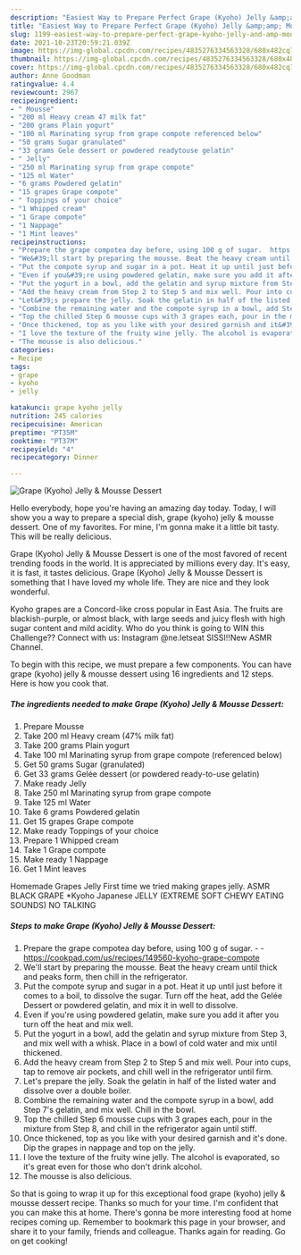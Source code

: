 ```yaml
---
description: "Easiest Way to Prepare Perfect Grape (Kyoho) Jelly &amp;amp; Mousse Dessert"
title: "Easiest Way to Prepare Perfect Grape (Kyoho) Jelly &amp;amp; Mousse Dessert"
slug: 1199-easiest-way-to-prepare-perfect-grape-kyoho-jelly-and-amp-mousse-dessert
date: 2021-10-23T20:59:21.039Z
image: https://img-global.cpcdn.com/recipes/4835276334563328/680x482cq70/grape-kyoho-jelly-mousse-dessert-recipe-main-photo.jpg
thumbnail: https://img-global.cpcdn.com/recipes/4835276334563328/680x482cq70/grape-kyoho-jelly-mousse-dessert-recipe-main-photo.jpg
cover: https://img-global.cpcdn.com/recipes/4835276334563328/680x482cq70/grape-kyoho-jelly-mousse-dessert-recipe-main-photo.jpg
author: Anne Goodman
ratingvalue: 4.4
reviewcount: 2967
recipeingredient:
- " Mousse"
- "200 ml Heavy cream 47 milk fat"
- "200 grams Plain yogurt"
- "100 ml Marinating syrup from grape compote referenced below"
- "50 grams Sugar granulated"
- "33 grams Gele dessert or powdered readytouse gelatin"
- " Jelly"
- "250 ml Marinating syrup from grape compote"
- "125 ml Water"
- "6 grams Powdered gelatin"
- "15 grapes Grape compote"
- " Toppings of your choice"
- "1 Whipped cream"
- "1 Grape compote"
- "1 Nappage"
- "1 Mint leaves"
recipeinstructions:
- "Prepare the grape compotea day before, using 100 g of sugar.  https://cookpad.com/us/recipes/149560-kyoho-grape-compote"
- "We&#39;ll start by preparing the mousse. Beat the heavy cream until thick and peaks form, then chill in the refrigerator."
- "Put the compote syrup and sugar in a pot. Heat it up until just before it comes to a boil, to dissolve the sugar. Turn off the heat, add the Gelée Dessert or powdered gelatin, and mix it in well to dissolve."
- "Even if you&#39;re using powdered gelatin, make sure you add it after you turn off the heat and mix well."
- "Put the yogurt in a bowl, add the gelatin and syrup mixture from Step 3, and mix well with a whisk. Place in a bowl of cold water and mix until thickened."
- "Add the heavy cream from Step 2 to Step 5 and mix well. Pour into cups, tap to remove air pockets, and chill well in the refrigerator until firm."
- "Let&#39;s prepare the jelly. Soak the gelatin in half of the listed water and dissolve over a double boiler."
- "Combine the remaining water and the compote syrup in a bowl, add Step 7&#39;s gelatin, and mix well. Chill in the bowl."
- "Top the chilled Step 6 mousse cups with 3 grapes each, pour in the mixture from Step 8, and chill in the refrigerator again until stiff."
- "Once thickened, top as you like with your desired garnish and it&#39;s done. Dip the grapes in nappage and top on the jelly."
- "I love the texture of the fruity wine jelly. The alcohol is evaporated, so it&#39;s great even for those who don&#39;t drink alcohol."
- "The mousse is also delicious."
categories:
- Recipe
tags:
- grape
- kyoho
- jelly

katakunci: grape kyoho jelly 
nutrition: 245 calories
recipecuisine: American
preptime: "PT35M"
cooktime: "PT37M"
recipeyield: "4"
recipecategory: Dinner

---
```



![Grape (Kyoho) Jelly &amp; Mousse Dessert](https://img-global.cpcdn.com/recipes/4835276334563328/680x482cq70/grape-kyoho-jelly-mousse-dessert-recipe-main-photo.jpg)

Hello everybody, hope you're having an amazing day today. Today, I will show you a way to prepare a special dish, grape (kyoho) jelly &amp; mousse dessert. One of my favorites. For mine, I'm gonna make it a little bit tasty. This will be really delicious.

Grape (Kyoho) Jelly &amp; Mousse Dessert is one of the most favored of recent trending foods in the world. It is appreciated by millions every day. It's easy, it is fast, it tastes delicious. Grape (Kyoho) Jelly &amp; Mousse Dessert is something that I have loved my whole life. They are nice and they look wonderful.

Kyoho grapes are a Concord-like cross popular in East Asia. The fruits are blackish-purple, or almost black, with large seeds and juicy flesh with high sugar content and mild acidity. Who do you think is going to WIN this Challenge?? Connect with us: Instagram @ne.letseat SISSI‼New ASMR Channel.


To begin with this recipe, we must prepare a few components. You can have grape (kyoho) jelly &amp; mousse dessert using 16 ingredients and 12 steps. Here is how you cook that.

<!--inarticleads1-->

##### The ingredients needed to make Grape (Kyoho) Jelly &amp; Mousse Dessert:

1. Prepare  Mousse
1. Take 200 ml Heavy cream (47% milk fat)
1. Take 200 grams Plain yogurt
1. Take 100 ml Marinating syrup from grape compote (referenced below)
1. Get 50 grams Sugar (granulated)
1. Get 33 grams Gelée dessert (or powdered ready-to-use gelatin)
1. Make ready  Jelly
1. Take 250 ml Marinating syrup from grape compote
1. Take 125 ml Water
1. Take 6 grams Powdered gelatin
1. Get 15 grapes Grape compote
1. Make ready  Toppings of your choice
1. Prepare 1 Whipped cream
1. Take 1 Grape compote
1. Make ready 1 Nappage
1. Get 1 Mint leaves


Homemade Grapes Jelly First time we tried making grapes jelly. ASMR BLACK GRAPE *Kyoho Japanese JELLY (EXTREME SOFT CHEWY EATING SOUNDS) NO TALKING 

<!--inarticleads2-->

##### Steps to make Grape (Kyoho) Jelly &amp; Mousse Dessert:

1. Prepare the grape compotea day before, using 100 g of sugar. -  - https://cookpad.com/us/recipes/149560-kyoho-grape-compote
1. We&#39;ll start by preparing the mousse. Beat the heavy cream until thick and peaks form, then chill in the refrigerator.
1. Put the compote syrup and sugar in a pot. Heat it up until just before it comes to a boil, to dissolve the sugar. Turn off the heat, add the Gelée Dessert or powdered gelatin, and mix it in well to dissolve.
1. Even if you&#39;re using powdered gelatin, make sure you add it after you turn off the heat and mix well.
1. Put the yogurt in a bowl, add the gelatin and syrup mixture from Step 3, and mix well with a whisk. Place in a bowl of cold water and mix until thickened.
1. Add the heavy cream from Step 2 to Step 5 and mix well. Pour into cups, tap to remove air pockets, and chill well in the refrigerator until firm.
1. Let&#39;s prepare the jelly. Soak the gelatin in half of the listed water and dissolve over a double boiler.
1. Combine the remaining water and the compote syrup in a bowl, add Step 7&#39;s gelatin, and mix well. Chill in the bowl.
1. Top the chilled Step 6 mousse cups with 3 grapes each, pour in the mixture from Step 8, and chill in the refrigerator again until stiff.
1. Once thickened, top as you like with your desired garnish and it&#39;s done. Dip the grapes in nappage and top on the jelly.
1. I love the texture of the fruity wine jelly. The alcohol is evaporated, so it&#39;s great even for those who don&#39;t drink alcohol.
1. The mousse is also delicious.




So that is going to wrap it up for this exceptional food grape (kyoho) jelly &amp; mousse dessert recipe. Thanks so much for your time. I'm confident that you can make this at home. There's gonna be more interesting food at home recipes coming up. Remember to bookmark this page in your browser, and share it to your family, friends and colleague. Thanks again for reading. Go on get cooking!
